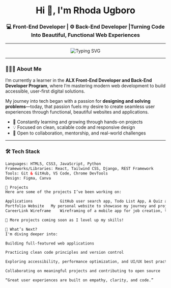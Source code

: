 <h1 align="center">Hi 👋, I'm Rhoda Ugboro</h1>
<h3 align="center">💻 Front-End Developer | ⚙️ Back-End Developer |Turning Code Into Beautiful, Functional Web Experiences</h3>

---

<p align="center">
  <img src="https://readme-typing-svg.demolab.com?font=Fira+Code&size=22&duration=3000&pause=1000&color=36BCF7&center=true&width=450&lines=Front-End+Developer;Back-End+Developer;Creative+Problem+Solver;Lifelong+Learner+%F0%9F%93%9A;User+Experience+Advocate" alt="Typing SVG" />
</p>

---

### 👩🏽‍💻 About Me

I’m currently a learner in the **ALX Front-End Developer and Back-End Developer Program**, where I’m mastering modern web development to build accessible, user-first digital solutions.

My journey into tech began with a passion for **designing and solving problems**—today, that passion fuels my desire to create seamless user experiences through functional, beautiful websites and applications.

- 🌱 Constantly learning and growing through hands-on projects  
- 💡 Focused on clean, scalable code and responsive design  
- 🤝 Open to collaboration, mentorship, and real-world challenges

---

### 🛠️ Tech Stack

```html
Languages: HTML5, CSS3, JavaScript, Python
Frameworks/Libraries: React, Tailwind CSS, Django, REST Framework  
Tools: Git & GitHub, VS Code, Chrome DevTools  
Design: Figma, Canva

📁 Projects
Here are some of the projects I’ve been working on:

Applications	        GitHub user search app, Todo List App, A Quiz app
Portfolio Website	My personal website to showcase my journey and projects	HTML, CSS, JS
CareerLink Wireframe	Wireframing of a mobile app for job creation, training and mentorship.

🚧 More projects coming soon as I level up my skills!

🔭 What’s Next?
I'm diving deeper into:

Building full-featured web applications

Practicing clean code principles and version control

Exploring accessibility, performance optimization, and UI/UX best practices

Collaborating on meaningful projects and contributing to open source

“Great user experiences are built on empathy, clarity, and code.”
